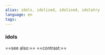 ```yaml
---
alias: idols, idolized, idolised, idolatry
language: en
tags: 
---
```

### idols
==see also:== 
==contrast:== 